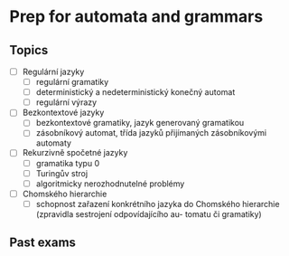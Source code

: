 # Prep for automata and grammars

## Topics

- [ ] Regulární jazyky
  - [ ] regulární gramatiky
  - [ ] deterministický a nedeterministický konečný automat
  - [ ] regulární výrazy
- [ ] Bezkontextové jazyky
  - [ ] bezkontextové gramatiky, jazyk generovaný gramatikou
  - [ ] zásobníkový automat, třída jazyků přijímaných zásobníkovými automaty
- [ ] Rekurzivně spočetné jazyky
  - [ ] gramatika typu 0
  - [ ] Turingův stroj
  - [ ] algoritmicky nerozhodnutelné problémy
- [ ] Chomského hierarchie
  - [ ] schopnost zařazení konkrétního jazyka do Chomského hierarchie (zpravidla sestrojení odpovídajícího au-
tomatu či gramatiky)

## Past exams